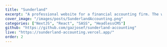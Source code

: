 ```yaml
---
title: "Sunderland"
excerpt: "A professional website for a financial accounting firm. The website is connected to a headless CMS - Sanity.Io"
cover_image: "/images/posts/SunderlandAccounting.png"
categories: ["NextJS", "React", "SASS", "HeadlessCMS"]
github: "https://github.com/gazjosef/sunderland-accounting"
live: "https://sunderland-accounting.vercel.app/"
order: 2
---
```

